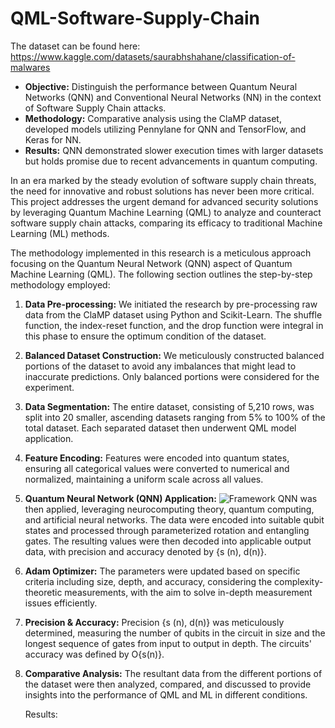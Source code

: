 # QML-Software-Supply-Chain

The dataset can be found here: https://www.kaggle.com/datasets/saurabhshahane/classification-of-malwares

- **Objective:** Distinguish the performance between Quantum Neural Networks (QNN) and 
  Conventional Neural Networks (NN) in the context of Software Supply Chain attacks.
- **Methodology:** Comparative analysis using the ClaMP dataset, 
  developed models utilizing Pennylane for QNN and TensorFlow, and Keras for NN.
- **Results:** QNN demonstrated slower execution times with larger datasets but holds promise 
  due to recent advancements in quantum computing.


In an era marked by the steady evolution of software supply chain threats, 
the need for innovative and robust solutions has never been more critical.
This project addresses the urgent demand for advanced security solutions
by leveraging Quantum Machine Learning (QML) to analyze and counteract 
software supply chain attacks, comparing its efficacy to traditional Machine Learning (ML) methods.


The methodology implemented in this research is a meticulous approach focusing on the Quantum Neural Network (QNN) aspect of Quantum Machine Learning (QML). The following section outlines the step-by-step methodology employed:

1. **Data Pre-processing:**
   We initiated the research by pre-processing raw data from the ClaMP dataset using Python and Scikit-Learn. The shuffle function, the index-reset function, and the drop function were integral in this phase to ensure the optimum condition of the dataset.

2. **Balanced Dataset Construction:**
   We meticulously constructed balanced portions of the dataset to avoid any imbalances that might lead to inaccurate predictions. Only balanced portions were considered for the experiment.

3. **Data Segmentation:**
   The entire dataset, consisting of 5,210 rows, was split into 20 smaller, ascending datasets ranging from 5% to 100% of the total dataset. Each separated dataset then underwent QML model application.

4. **Feature Encoding:**
   Features were encoded into quantum states, ensuring all categorical values were converted to numerical and normalized, maintaining a uniform scale across all values.

5. **Quantum Neural Network (QNN) Application:**
   ![Framework](./images/fig1.png)
   QNN was then applied, leveraging neurocomputing theory, quantum computing, and artificial neural networks. The data were encoded into suitable qubit states and processed through parameterized rotation and entangling gates. The resulting values were then decoded into applicable output data, with precision and accuracy denoted by {s (n), d(n)}.

6. **Adam Optimizer:**
   The parameters were updated based on specific criteria including size, depth, and accuracy, considering the complexity-theoretic measurements, with the aim to solve in-depth measurement issues efficiently.

7. **Precision & Accuracy:**
   Precision {s (n), d(n)} was meticulously determined, measuring the number of qubits in the circuit in size and the longest sequence of gates from input to output in depth. The circuits' accuracy was defined by O{s(n)}.

8. **Comparative Analysis:**
   The resultant data from the different portions of the dataset were then analyzed, compared, and discussed to provide insights into the performance of QML and ML in different conditions.



   Results:

   



